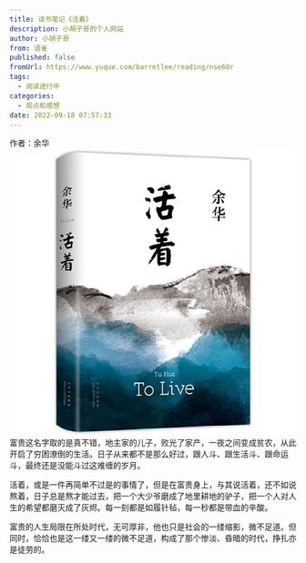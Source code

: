 ```yaml
---
title: 读书笔记《活着》
description: 小胡子哥的个人网站
author: 小胡子哥
from: 语雀
published: false
fromUrl: https://www.yuque.com/barretlee/reading/nse68r
tags:
  - 阅读进行中
categories:
  - 观点和感想
date: 2022-09-18 07:57:33
---
```


作者：余华
![image](../blogimgs/2022/09/18/1663502441251-f49c6744-bc26-4aca-afa5-13b3665938f1.png)
富贵这名字取的是真不错，地主家的儿子，败光了家产，一夜之间变成贫农，从此开启了穷困潦倒的生活。日子从来都不是那么好过，跟人斗、跟生活斗、跟命运斗，最终还是没能斗过这难缠的岁月。

活着，或是一件再简单不过是的事情了，但是在富贵身上，与其说活着，还不如说熬着，日子总是熬才能过去，把一个大少爷磨成了地里耕地的驴子，把一个人对人生的希望都磨灭成了灰烬。每一刻都是如履针毡，每一秒都是带血的辛酸。

富贵的人生局限在所处时代，无可厚非，他也只是社会的一缕缩影，微不足道。但同时，恰恰也是这一缕又一缕的微不足道，构成了那个惨淡、昏暗的时代，挣扎亦是徒劳的。


